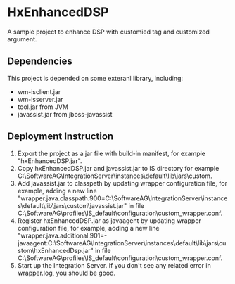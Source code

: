# HxEnhancedDSP
A sample project to enhance DSP with customied tag and customized argument.

## Dependencies
This project is depended on some exteranl library, including:
- wm-isclient.jar
- wm-isserver.jar
- tool.jar from JVM
- javassist.jar from jboss-javassist

## Deployment Instruction
1. Export the project as a jar file with build-in manifest, for example "hxEnhancedDSP.jar".
2. Copy hxEnhancedDSP.jar and javassist.jar to IS directory for example C:\SoftwareAG\IntegrationServer\instances\default\lib\jars\custom.
3. Add javassist.jar to classpath by updating wrapper configuration file, for example, adding a new line "wrapper.java.classpath.900=C:\SoftwareAG\IntegrationServer\instances\default\lib\jars\custom\javassist.jar" in file C:\SoftwareAG\profiles\IS_default\configuration\custom_wrapper.conf.
4. Register hxEnhancedDSP.jar as javaagent by updating wrapper configuration file, for example, adding a new line "wrapper.java.additional.901=-javaagent:C:\SoftwareAG\IntegrationServer\instances\default\lib\jars\custom\hxEnhancedDsp.jar" in file C:\SoftwareAG\profiles\IS_default\configuration\custom_wrapper.conf.
5. Start up the Integration Server. If you don't see any related error in wrapper.log, you should be good.
